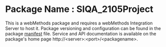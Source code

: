 # Package Name : SIQA_2105Project
This is a webMethods package and requires a webMethods Integration Server to host it. Package versioning and configuration can be found in the package [manifest](./SIQA_2105Project/manifest.v3) file. Service and API documentation is available on the package's home page http://&lt;server&gt;:&lt;port&gt;/&lt;packagename>.